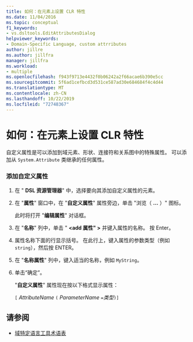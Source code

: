 ```yaml
---
title: 如何：在元素上设置 CLR 特性
ms.date: 11/04/2016
ms.topic: conceptual
f1_keywords:
- vs.dsltools.EditAttributesDialog
helpviewer_keywords:
- Domain-Specific Language, custom attrributes
author: jillre
ms.author: jillfra
manager: jillfra
ms.workload:
- multiple
ms.openlocfilehash: f943f9713e4432f0b06242a2f66acae6b390e5cc
ms.sourcegitcommit: 5f6ad1cefbcd3d531ce587ad30e684684f4c4d44
ms.translationtype: MT
ms.contentlocale: zh-CN
ms.lasthandoff: 10/22/2019
ms.locfileid: "72748367"
---
```

# <a name="how-to-set-clr-attributes-on-an-element"></a>如何：在元素上设置 CLR 特性
自定义属性是可以添加到域元素、形状、连接符和关系图中的特殊属性。 可以添加从 `System.Attribute` 类继承的任何属性。

### <a name="to-add-a-custom-attribute"></a>添加自定义属性

1. 在 " **DSL 资源管理器**" 中，选择要向其添加自定义属性的元素。

2. 在 "**属性**" 窗口中，在 "**自定义属性**" 属性旁边，单击 "浏览（ **...** ）" 图标。

     此时将打开 "**编辑属性**" 对话框。

3. 在 "**名称**" 列中，单击 " **\<add 属性" >** 并键入属性的名称。 按 Enter。

4. 属性名称下面的行显示括号。 在此行上，键入属性的参数类型（例如 `string`），然后按 ENTER。

5. 在 "**名称属性**" 列中，键入适当的名称，例如 `MyString`。

6. 单击“确定”。

     "**自定义属性**" 属性现在按以下格式显示属性：

     `[` *AttributeName* `(` *ParameterName* `=`*类型*`)]`

## <a name="see-also"></a>请参阅

- [域特定语言工具术语表](https://msdn.microsoft.com/ca5e84cb-a315-465c-be24-76aa3df276aa)